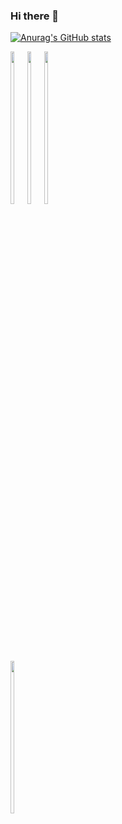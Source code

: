 ### Hi there 👋
[![Anurag's GitHub stats](https://github-readme-stats.vercel.app/api?username=lucamesquitaa)](https://github.com/anuraghazra/github-readme-stats)
<div style="display: inline-block">
<img width="25%" src="https://cdn.jsdelivr.net/gh/devicons/devicon/icons/csharp/csharp-original.svg" />
<img width="25%" src="https://cdn.jsdelivr.net/gh/devicons/devicon/icons/kotlin/kotlin-original.svg" />
<img width="25%" src="https://cdn.jsdelivr.net/gh/devicons/devicon/icons/java/java-original.svg" />  
<img width="25%" src="https://cdn.jsdelivr.net/gh/devicons/devicon/icons/react/react-original.svg" />
          
</div>
